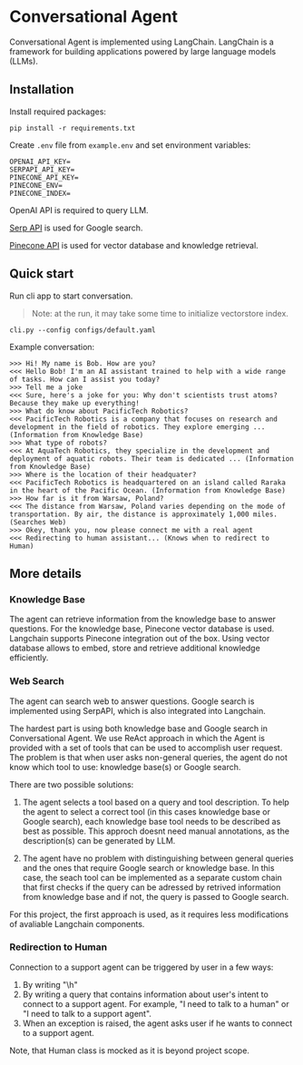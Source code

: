 # Conversational Agent
Conversational Agent is implemented using LangChain. LangChain is a framework for building applications powered by large language models (LLMs).

## Installation
Install required packages:
```
pip install -r requirements.txt
```
Create `.env` file from `example.env` and set environment variables:
```
OPENAI_API_KEY=
SERPAPI_API_KEY=
PINECONE_API_KEY=
PINECONE_ENV=
PINECONE_INDEX=
```
OpenAI API is required to query LLM.

[Serp API](https://serpapi.com/) is used for Google search.

[Pinecone API](https://app.pinecone.io) is used for vector database and knowledge retrieval.

## Quick start
Run cli app to start conversation.
> Note: at the run, it may take some time to initialize vectorstore index.
```
cli.py --config configs/default.yaml
```
Example conversation:
```
>>> Hi! My name is Bob. How are you?
<<< Hello Bob! I'm an AI assistant trained to help with a wide range of tasks. How can I assist you today?
>>> Tell me a joke
<<< Sure, here's a joke for you: Why don't scientists trust atoms? Because they make up everything!
>>> What do know about PacificTech Robotics?
<<< PacificTech Robotics is a company that focuses on research and development in the field of robotics. They explore emerging ... (Information from Knowledge Base)
>>> What type of robots?
<<< At AquaTech Robotics, they specialize in the development and deployment of aquatic robots. Their team is dedicated ... (Information from Knowledge Base)
>>> Where is the location of their headquater?
<<< PacificTech Robotics is headquartered on an island called Raraka in the heart of the Pacific Ocean. (Information from Knowledge Base)
>>> How far is it from Warsaw, Poland?
<<< The distance from Warsaw, Poland varies depending on the mode of transportation. By air, the distance is approximately 1,000 miles. (Searches Web)
>>> Okey, thank you, now please connect me with a real agent
<<< Redirecting to human assistant... (Knows when to redirect to Human)
```

## More details

### Knowledge Base
The agent can retrieve information from the knowledge base to answer questions.
For the knowledge base, Pinecone vector database is used. Langchain supports Pinecone integration out of the box. Using vector database allows to embed, store and retrieve additional knowledge efficiently.

### Web Search
The agent can search web to answer questions.
Google search is implemented using SerpAPI, which is also integrated into Langchain.

The hardest part is using both knowledge base and Google search in Conversational Agent.
We use ReAct approach in which the Agent is provided with a set of tools that can be used to accomplish user request. The problem is that when user asks non-general queries, the agent do not know which tool to use: knowledge base(s) or Google search.

There are two possible solutions:
1. The agent selects a tool based on a query and tool description. To help the agent 
to select a correct tool (in this cases knowledge base or Google search), each knowledge base tool needs to be described as best as possible. This approch doesnt need manual annotations, as the description(s) can be generated by LLM. 

2. The agent have no problem with distinguishing between general queries and the ones that require Google search or knowledge base. In this case, the seach tool can be implemented as a separate custom chain that first checks if the query can be adressed by retrived information from knowledge base and if not, the query is passed to Google search.

For this project, the first approach is used, as it requires less modifications of avaliable Langchain components.

### Redirection to Human

Connection to a support agent can be triggered by user in a few ways:
1. By writing "\h"
2. By writing a query that contains information about user's intent to connect to a support agent. For example, "I need to talk to a human" or "I need to talk to a support agent".
3. When an exception is raised, the agent asks user if he wants to connect to a support agent.

Note, that Human class is mocked as it is beyond project scope.
